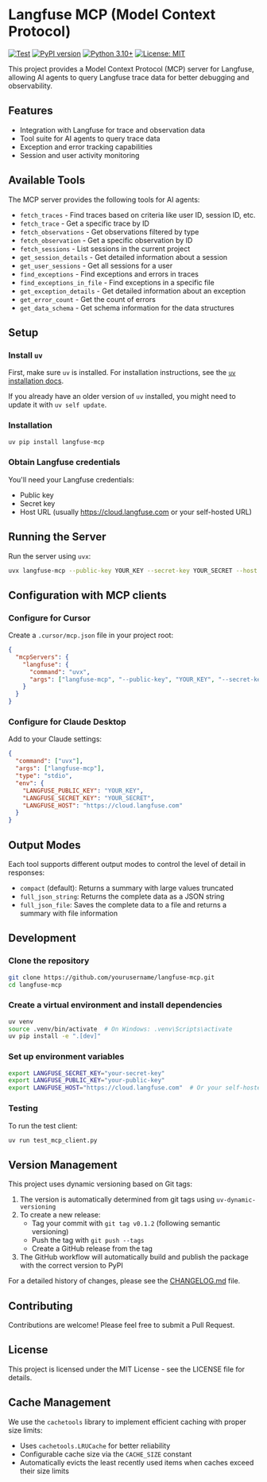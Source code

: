 # Langfuse MCP (Model Context Protocol)

[![Test](https://github.com/avivsinai/langfuse-mcp/actions/workflows/test.yml/badge.svg)](https://github.com/avivsinai/langfuse-mcp/actions/workflows/test.yml)
[![PyPI version](https://badge.fury.io/py/langfuse-mcp.svg)](https://badge.fury.io/py/langfuse-mcp)
[![Python 3.10+](https://img.shields.io/badge/python-3.10%2B-blue.svg)](https://www.python.org/downloads/)
[![License: MIT](https://img.shields.io/badge/License-MIT-yellow.svg)](https://opensource.org/licenses/MIT)

This project provides a Model Context Protocol (MCP) server for Langfuse, allowing AI agents to query Langfuse trace data for better debugging and observability.

## Features

- Integration with Langfuse for trace and observation data
- Tool suite for AI agents to query trace data
- Exception and error tracking capabilities
- Session and user activity monitoring

## Available Tools

The MCP server provides the following tools for AI agents:

- `fetch_traces` - Find traces based on criteria like user ID, session ID, etc.
- `fetch_trace` - Get a specific trace by ID
- `fetch_observations` - Get observations filtered by type
- `fetch_observation` - Get a specific observation by ID
- `fetch_sessions` - List sessions in the current project
- `get_session_details` - Get detailed information about a session
- `get_user_sessions` - Get all sessions for a user
- `find_exceptions` - Find exceptions and errors in traces
- `find_exceptions_in_file` - Find exceptions in a specific file
- `get_exception_details` - Get detailed information about an exception
- `get_error_count` - Get the count of errors
- `get_data_schema` - Get schema information for the data structures

## Setup

### Install `uv`

First, make sure `uv` is installed. For installation instructions, see the [`uv` installation docs](https://docs.astral.sh/uv/getting-started/installation/).

If you already have an older version of `uv` installed, you might need to update it with `uv self update`.

### Installation

```bash
uv pip install langfuse-mcp
```

### Obtain Langfuse credentials

You'll need your Langfuse credentials:
- Public key
- Secret key
- Host URL (usually https://cloud.langfuse.com or your self-hosted URL)

## Running the Server

Run the server using `uvx`:

```bash
uvx langfuse-mcp --public-key YOUR_KEY --secret-key YOUR_SECRET --host https://cloud.langfuse.com
```

## Configuration with MCP clients

### Configure for Cursor

Create a `.cursor/mcp.json` file in your project root:

```json
{
  "mcpServers": {
    "langfuse": {
      "command": "uvx",
      "args": ["langfuse-mcp", "--public-key", "YOUR_KEY", "--secret-key", "YOUR_SECRET", "--host", "https://cloud.langfuse.com"]
    }
  }
}
```

### Configure for Claude Desktop

Add to your Claude settings:

```json
{
  "command": ["uvx"],
  "args": ["langfuse-mcp"],
  "type": "stdio",
  "env": {
    "LANGFUSE_PUBLIC_KEY": "YOUR_KEY",
    "LANGFUSE_SECRET_KEY": "YOUR_SECRET",
    "LANGFUSE_HOST": "https://cloud.langfuse.com"
  }
}
```

## Output Modes

Each tool supports different output modes to control the level of detail in responses:

- `compact` (default): Returns a summary with large values truncated
- `full_json_string`: Returns the complete data as a JSON string
- `full_json_file`: Saves the complete data to a file and returns a summary with file information

## Development

### Clone the repository

```bash
git clone https://github.com/yourusername/langfuse-mcp.git
cd langfuse-mcp
```

### Create a virtual environment and install dependencies

```bash
uv venv
source .venv/bin/activate  # On Windows: .venv\Scripts\activate
uv pip install -e ".[dev]"
```

### Set up environment variables

```bash
export LANGFUSE_SECRET_KEY="your-secret-key"
export LANGFUSE_PUBLIC_KEY="your-public-key"
export LANGFUSE_HOST="https://cloud.langfuse.com"  # Or your self-hosted URL
```

### Testing

To run the test client:

```bash
uv run test_mcp_client.py
```

## Version Management

This project uses dynamic versioning based on Git tags:

1. The version is automatically determined from git tags using `uv-dynamic-versioning`
2. To create a new release:
   - Tag your commit with `git tag v0.1.2` (following semantic versioning)
   - Push the tag with `git push --tags`
   - Create a GitHub release from the tag
3. The GitHub workflow will automatically build and publish the package with the correct version to PyPI

For a detailed history of changes, please see the [CHANGELOG.md](CHANGELOG.md) file.

## Contributing

Contributions are welcome! Please feel free to submit a Pull Request.

## License

This project is licensed under the MIT License - see the LICENSE file for details.

## Cache Management

We use the `cachetools` library to implement efficient caching with proper size limits:

- Uses `cachetools.LRUCache` for better reliability
- Configurable cache size via the `CACHE_SIZE` constant
- Automatically evicts the least recently used items when caches exceed their size limits
